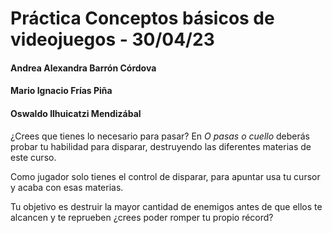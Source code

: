 # Práctica Conceptos básicos de videojuegos - 30/04/23

#### Andrea Alexandra Barrón Córdova
#### Mario Ignacio Frías Piña
#### Oswaldo Ilhuicatzi Mendizábal

¿Crees que tienes lo necesario para pasar? 
En *O pasas o cuello*  deberás probar tu habilidad para disparar, destruyendo las diferentes materias de este curso.

Como jugador solo tienes el control de disparar, para apuntar usa tu cursor y acaba con esas materias.

Tu objetivo es destruir la mayor cantidad de enemigos antes de que ellos te alcancen y te reprueben ¿crees poder romper tu propio récord?